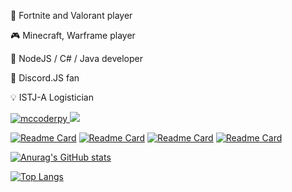🔫 Fortnite and Valorant player

🎮 Minecraft, Warframe player

💾 NodeJS / C# / Java developer

🔮 Discord.JS fan

💡 ISTJ-A Logistician

<a href="https://discord.com/users/593436735380127770"><img src="https://komarev.com/ghpvc/?username=Av32000&style=flat" alt=mccoderpy> <img src="https://dcbadge.vercel.app/api/shield/593436735380127770" /></a>

[![Readme Card](https://github-readme-stats-seven-blond-59.vercel.app/api/pin/?username=av32000&repo=Suggestions-Bot&theme=blueberry&bg_color=60,323232,151515)](https://github.com/Av32000/Suggestions-Bot) [![Readme Card](https://github-readme-stats-seven-blond-59.vercel.app/api/pin/?username=av32000&repo=YoutubeDownloader&theme=blueberry&bg_color=60,323232,151515)](https://github.com/Av32000/YoutubeDownloader) [![Readme Card](https://github-readme-stats-seven-blond-59.vercel.app/api/pin/?username=av32000&repo=CustomCsharpComponents&theme=blueberry&bg_color=60,323232,151515)](https://github.com/Av32000/CustomCsharpComponents) [![Readme Card](https://github-readme-stats-seven-blond-59.vercel.app/api/pin/?username=av32000&repo=VSTrad&theme=blueberry&bg_color=60,323232,151515)](https://github.com/Av32000/VSTrad)

[![Anurag's GitHub stats](https://github-readme-stats-seven-blond-59.vercel.app/api?username=av32000&hide=contribs,prs&show_icons=true&theme=blueberry&bg_color=60,323232,151515)](https://github.com/anuraghazra/github-readme-stats)

[![Top Langs](https://github-readme-stats-seven-blond-59.vercel.app/api/top-langs/?username=av32000&langs_count=8&hide=asp.net,hlsl,csharp&theme=blueberry&bg_color=60,323232,151515)](https://github.com/anuraghazra/github-readme-stats)

